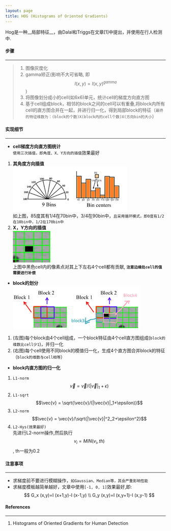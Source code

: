 ```yaml
---
layout: page
title: HOG (Histograms of Oriented Gradients)
---
```

Hog是一种__局部特征__，由Dalal和Triggs在文章[1]中提出，并使用在行人检测中.

#### __步骤__
---

> 1. 图像灰度化
> 2. gamma矫正(影响不大可省略, 即$$I(x,y)=I(x,y)^{gamma}$$) 
> 3. 将图像划分成小的cell(如6x6)单元，统计cell的梯度方向直方图
> 4. 基于cell组成block，相邻的block之间的cell可以有重叠,将block内所有cell的直方图合并在一起，并进行归一化，得到局部block的特征（`最终的特征维数为：(block的个数)X(block内的cell个数)X(方向bin的大小`）

#### __实现细节__    
--- 

* __cell梯度方向直方图统计__    
`使用三次插值，即角度、X、Y方向的插值`效果最好        
1. __其角度方向插值__   
![hog_1](./img/hog_1.png)    
如上图，85度其有1/4在70bin中，3/4在90bin中，`且采用循环模式，即0度有1/2在10bin中，1/2在170bin中`    
2. __X，Y方向的插值__    
![hog_2](./img/hog_2.png)    
上图中黑色cell内的像素点对其上下左右4个cell都有贡献, __`注意边缘处cell的值需要进行补偿`__

* __block的划分__    
![hog_3](./img/hog_3.png)    
1. (左图)每个block由4个cell组成，一个block特征由4个cell直方图组成(`block的维数比cell少1`)，并归一化
2. (右图)每个cell使用不同block的模值归一化，生成4个直方图合并block的特征（`block的维数与cell相等`）

* __block内直方图的归一化__    
1. `L1-norm`     
$$\vec{v} = \vec{v}/(|\vec{v}|_1+\epsilon)$$     
2. `L1-sqrt`     
$$\vec{v} = \sqrt{\vec{v}/(|\vec{v}|_1+\epsilon)}$$     
3. `L2-norm`    
$$\vec{v} = \vec{v}/\sqrt{|\vec{v}|^2_2+\epsilon^2}$$      
4. `L2-Hys(效果最好)`      
先进行L2-norm操作,然后执行$$v_i=MIN(v_i, th)$$, th一般为0.2    

#### __注意事项__    
--- 
* 求梯度前不要进行模糊操作，`如Gaussian、Median等，其会严重影响性能`    
* 求梯度模板越简单越好，文章中使用`[-1, 0, 1]`效果最好,即:    
$$
G_x (x,y)=I (x+1,y)-I (x-1,y)  \\    
G_y (x,y)=I (x,y+1)-I (x,y-1)
$$



#### __References__
---
1. Histograms of Oriented Gradients for Human Detection

